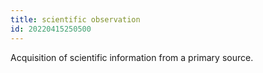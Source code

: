 ```yaml
---
title: scientific observation
id: 20220415250500
---
```


Acquisition of scientific information from a primary source.
